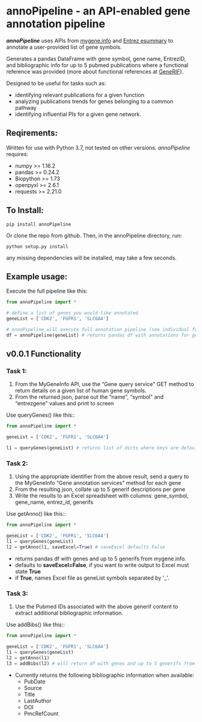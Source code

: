# annoPipeline - an API-enabled gene annotation pipeline

***annoPipeline*** uses APIs from [mygene.info](http://mygene.info/) and [Entrez esummary](https://dataguide.nlm.nih.gov/eutilities/utilities.html#esummary) to annotate a user-provided list of gene symbols.

Generates a pandas DataFrame with gene symbol, gene name, EntrezID, and bibliographic info for up to 5 pubmed publications where a functional reference was provided (more about functional references at [GeneRIF](https://www.ncbi.nlm.nih.gov/gene/about-generif)).

Designed to be useful for tasks such as:
* identifying relevant publications for a given function
* analyzing publications trends for genes belonging to a common pathway
* identifying influential PIs for a given gene network. 

## Reqirements:

Written for use with Python 3.7, not tested on other versions.
*annoPipeline* requires:
- numpy >= 1.16.2
- pandas >= 0.24.2
- Biopython >= 1.73
- openpyxl >= 2.6.1
- requests >= 2.21.0

## To Install:
```
pip install annoPipeline
```

Or clone the repo from github.
Then, in the annoPipeline directory, run:
```
python setup.py install
```
any missing dependencies will be installed, may take a few seconds.

## Example usage:

Execute the full pipeline like this:
```python
from annoPipeline import *

# define a list of genes you would like annotated
geneList = ['CDK2', 'FGFR1', 'SLC6A4']

# annoPipeline will execute full annotation pipeline (see individual functions below). 
df = annoPipeline(geneList) # returns pandas df with annotations for gene and bibliographic info.
```

## v0.0.1 Functionality

### Task 1:
1.  From the MyGeneInfo API, use the “Gene query service" GET method to return details on a given list of human gene symbols.
2.  From the returned json, parse out the “name", “symbol" and “entrezgene" values and print to screen

Use queryGenes() like this::

```python
from annoPipeline import *

geneList = ['CDK2', 'FGFR1', 'SLC6A4']

l1 = queryGenes(geneList) # returns list of dicts where keys are default mygene fields (symbol,name,taxid,entrezgene,ensemblgene)
```

### Task 2: 
1. 	Using the appropriate identifier from the above result, send a query to the MyGeneInfo “Gene annotation services" method for each gene
2.	From the resulting json, collate up to 5 generif descriptions per gene
3.	Write the results to an Excel spreadsheet with columns: gene_symbol, gene_name, entrez_id, generifs

Use getAnno() like this::
```python
from annoPipeline import *

geneList = ['CDK2', 'FGFR1', 'SLC6A4']
l1 = queryGenes(geneList)
l2 = getAnno(l1, saveExcel=True) # saveExcel defaults False
```
 - returns pandas df with genes and up to 5 generifs from mygene.info. 
 - defaults to **saveExcel=False**, if you want to write output to Excel must state **True**
- if **True**, names Excel file as geneList symbols separated by '_'. 

### Task 3:
1.  Use the Pubmed IDs associated with the above generif content to extract additional bibliographic information.

Use addBibs() like this::
```python
from annoPipeline import *

geneList = ['CDK2', 'FGFR1', 'SLC6A4']
l1 = queryGenes(geneList)
l2 = getAnno(l1)
l3 = addBibs(l2) # will return df with genes and up to 5 generifs from mygene.info
```  
* Currently returns the following bibliographic information when available:
    * PubDate
    * Source
    * Title
    * LastAuthor
    * DOI
    * PmcRefCount